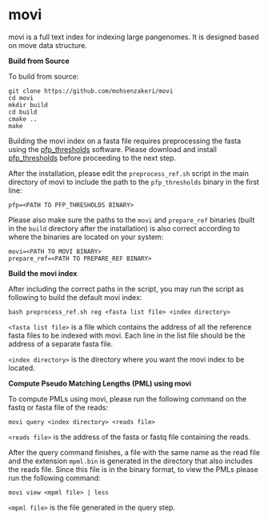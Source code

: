 # movi

movi is a full text index for indexing large pangenomes. It is designed based on move data structure.

**Build from Source**

To build from source:
```
git clone https://github.com/mohsenzakeri/movi
cd movi
mkdir build
cd build
cmake ..
make
```

Building the movi index on a fasta file requires preprocessing the fasta using the [pfp_thresholds](https://github.com/maxrossi91/pfp-thresholds) software. Please download and install [pfp_thresholds](https://github.com/maxrossi91/pfp-thresholds) before proceeding to the next step.

After the installation, please edit the `preprocess_ref.sh` script in the main directory of movi to include the path to the `pfp_thresholds` binary in the first line:
```
pfp=<PATH TO PFP_THRESHOLDS BINARY>
```

Please also make sure the paths to the `movi` and `prepare_ref` binaries (built in the `build` directory after the installation) is also correct according to where the binaries are located on your system:
```
movi=<PATH TO MOVI BINARY>
prepare_ref=<PATH TO PREPARE_REF BINARY>
```

**Build the movi index**

After including the correct paths in the script, you may run the script as following to build the default movi index:
```
bash preprocess_ref.sh reg <fasta list file> <index directory>
```
`<fasta list file>` is a file which contains the address of all the reference fasta files to be indexed with movi. Each line in the list file should be the address of a separate fasta file.

`<index directory>` is the directory where you want the movi index to be located.


**Compute Pseudo Matching Lengths (PML) using movi**

To compute PMLs using movi, please run the following command on the fastq or fasta file of the reads:
```
movi query <index directory> <reads file>
```
`<reads file>` is the address of the fasta or fastq file containing the reads.

After the query command finishes, a file with the same name as the read file and the extension `mpml.bin` is generated in the directory that also includes the reads file.
Since this file is in the binary format, to view the PMLs please run the following command:
```
movi view <mpml file> | less
```
`<mpml file>` is the file generated in the query step.
